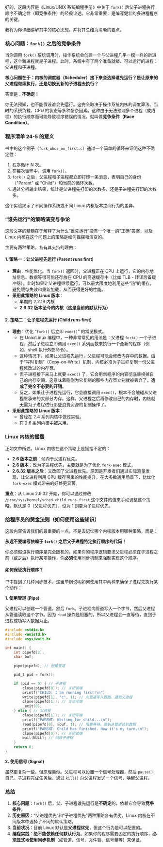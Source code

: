 好的，这段内容是《Linux/UNIX 系统编程手册》中关于 `fork()` 后父子进程执行顺序不确定性（即竞争条件）的经典论述。它非常重要，是编写健壮的多进程程序的关键。

我将为你详细讲解其中的核心思想，并将其总结为清晰的要点。

### 核心问题：`fork()` 之后的竞争条件

当你调用 `fork()` 系统调用时，操作系统会创建一个与父进程几乎一模一样的新进程，这个新进程就是子进程。此时，系统中有了两个准备就绪、可以运行的进程：父进程和子进程。

**核心问题在于：内核的调度器（Scheduler）接下来会选择谁先运行？是让原来的父进程继续执行，还是切换到新的子进程去执行？**

答案是：**不确定！**

你无法预知，也不能假设谁会先运行。这完全取决于操作系统内核的调度算法、当时的系统负载、CPU 的状态等多种复杂因素。这种由于无法预测多个进程（或线程）的执行顺序而可能导致程序错误的情况，就叫做**竞争条件（Race Condition）**。

### 程序清单 24-5 的意义

书中的这个例子（`fork_whos_on_first.c`）通过一个简单的循环来证明这种不确定性：

1.  程序循环 N 次。
2.  在每次循环中，调用 `fork()`。
3.  `fork()` 之后，父进程和子进程都立即打印一条消息，表明自己的身份（"Parent" 或 "Child"）和当前的循环次数。
4.  通过分析输出结果，统计是父进程先打印的次数多，还是子进程先打印的次数多。

这个实验揭示了不同操作系统或不同 Linux 内核版本之间行为的差异。

### “谁先运行”的策略演变与争论

这段文字的精髓在于解释了为什么“谁先运行”没有一个唯一的“正确”答案，以及 Linux 内核在这个问题上的策略是如何摇摆和演变的。

主要有两种策略，各有其支持的理由：

#### 1\. 策略一：让父进程先运行 (Parent runs first)

  * **理由**：性能优化。当 `fork()` 返回时，父进程正在 CPU 上运行，它的内存地址信息、数据等很可能还存放在 CPU 的高速缓存中（比如 TLB - 转译后备缓冲器）。此时如果让父进程继续运行，可以最大限度地利用这些“热”的缓存，避免缓存失效和重新加载，从而获得更好的性能。
  * **采用此策略的 Linux 版本**：
      * 早期的 2.2.19 内核
      * **2.6.32 版本至今的内核（这是当前的默认行为）**

#### 2\. 策略二：让子进程先运行 (Child runs first)

  * **理由**：优化 “`fork()` 后立即 `exec()`” 的常见模式。
      * 在 Unix/Linux 编程中，一种非常常见的用法是：父进程 `fork()` 一个子进程，然后子进程立即调用 `exec()` 系列函数来执行一个全新的程序（例如，shell 执行外部命令）。
      * 这种情况下，如果让父进程先运行，父进程可能会修改内存中的数据。由于“写时复制”（Copy-on-Write）机制，内核必须为子进程复制一份父进程修改过的内存页。
      * 但子进程接下来马上就要 `exec()` 了，它会用新程序的内容彻底替换掉自己的内存空间。这意味着刚刚为它复制的那些内存页立刻就被丢弃了，**造成了完全不必要的开销**。
      * 反之，如果让子进程先运行，它会直接调用 `exec()`，根本不会触碰从父进程继承来的大部分内存。这样，父进程之后再修改自己的内存时，内核就无需为子进程进行那些浪费资源的复制操作了。
  * **采用此策略的 Linux 版本**：
      * 曾经在 2.4 系列内核中做过实验。
      * 在 2.6 系列内核中被采用。

### Linux 内核的摇摆

正如文中所述，Linux 内核在这个策略上是摇摆不定的：

  * **2.6 版本之前**：倾向于父进程优先。
  * **2.6 版本**：改为子进程优先，主要就是为了优化 `fork-exec` 模式。
  * **2.6.32 版本之后**：又改回了父进程优先。原因是开发者们通过实际测量发现，让父进程利用 CPU 缓存带来的性能提升，在大多数通用场景下，比优化 `fork-exec` 模式带来的好处更显著。

**重点**：从 Linux 2.6.32 开始，你可以通过修改 `/proc/sys/kernel/sched_child_runs_first` 这个文件的值来手动调整这个策略。默认是 0（父进程优先），设为 1 则变为子进程优先。

### 给程序员的黄金法则（如何使用这些知识）

这段内容告诉我们的最重要的一点，不是去记忆哪个内核版本用哪种策略，而是：

**永远不要编写依赖于 `fork()` 之后父子进程特定执行顺序的代码！**

你必须假设执行顺序是完全随机的。如果你的程序逻辑要求父进程必须在子进程之前（或之后）执行某项操作，你**必须**使用同步机制来强制实现这个顺序。

#### 如何保证执行顺序？

书中提到了几种同步技术，这里举例说明如何使用其中两种来确保子进程先执行某个动作：

**1. 使用管道 (Pipe)**

父进程可以创建一个管道，然后 `fork`。子进程向管道写入一个字节，然后父进程从管道读取这个字节。因为 `read` 操作是阻塞的，所以父进程会一直等待，直到子进程成功写入数据为止。

```c
#include <stdio.h>
#include <unistd.h>
#include <sys/wait.h>

int main() {
    int pipefd[2];
    char buf;
    
    pipe(pipefd); // 创建管道

    pid_t pid = fork();

    if (pid == 0) { // 子进程
        close(pipefd[0]); // 关闭读端
        printf("CHILD: I am running first!\n");
        write(pipefd[1], "c", 1); // 向管道写入数据，通知父进程
        close(pipefd[1]); // 关闭写端
        _exit(0);
    } else { // 父进程
        close(pipefd[1]); // 关闭写端
        printf("PARENT: Waiting for child...\n");
        read(pipefd[0], &buf, 1); // 阻塞等待，直到从管道读到数据
        printf("PARENT: Child has finished. Now it's my turn.\n");
        close(pipefd[0]); // 关闭读端
        wait(NULL); // 回收子进程
    }
    return 0;
}
```

**2. 使用信号 (Signal)**

虽然更复杂一些，但原理类似。父进程可以设置一个信号处理器，然后 `pause()` 自己。子进程完成任务后，通过 `kill()` 向父进程发送一个信号，唤醒父进程。

### 总结

1.  **核心问题**：`fork()` 后，父、子进程谁先运行是**不确定**的，依赖它会导致**竞争条件**。
2.  **历史原因**：“父进程优先”和“子进程优先”两种策略各有优劣，Linux 内核在不同版本中选择了不同的默认策略。
3.  **当前状况**：目前 Linux 默认是**父进程优先**，但这个行为是可以配置的。
4.  **编程实践**：**绝不能依赖任何默认行为**。如果你的程序需要固定的执行顺序，**必须显式地使用同步机制**（如管道、信号、文件锁、信号量等）来保证。